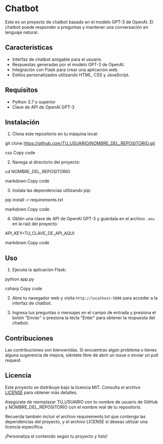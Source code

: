 # Chatbot

Este es un proyecto de chatbot basado en el modelo GPT-3 de OpenAI. El chatbot puede responder a preguntas y mantener una conversación en lenguaje natural.

## Características

- Interfaz de chatbot amigable para el usuario.
- Respuestas generadas por el modelo GPT-3 de OpenAI.
- Integración con Flask para crear una aplicación web.
- Estilos personalizados utilizando HTML, CSS y JavaScript.

## Requisitos

- Python 3.7 o superior
- Clave de API de OpenAI GPT-3

## Instalación

1. Clona este repositorio en tu máquina local:

git clone https://github.com/TU_USUARIO/NOMBRE_DEL_REPOSITORIO.git

css
Copy code

2. Navega al directorio del proyecto:

cd NOMBRE_DEL_REPOSITORIO

markdown
Copy code

3. Instala las dependencias utilizando pip:

pip install -r requirements.txt

markdown
Copy code

4. Obtén una clave de API de OpenAI GPT-3 y guárdala en el archivo `.env` en la raíz del proyecto:

API_KEY=TU_CLAVE_DE_API_AQUI

markdown
Copy code

## Uso

1. Ejecuta la aplicación Flask:

python app.py

csharp
Copy code

2. Abre tu navegador web y visita `http://localhost:5000` para acceder a la interfaz de chatbot.

3. Ingresa tus preguntas o mensajes en el campo de entrada y presiona el botón "Enviar" o presiona la tecla "Enter" para obtener la respuesta del chatbot.

## Contribuciones

Las contribuciones son bienvenidas. Si encuentras algún problema o tienes alguna sugerencia de mejora, siéntete libre de abrir un issue o enviar un pull request.

## Licencia

Este proyecto se distribuye bajo la licencia MIT. Consulta el archivo [LICENSE](LICENSE) para obtener más detalles.

Asegúrate de reemplazar TU_USUARIO con tu nombre de usuario de GitHub y NOMBRE_DEL_REPOSITORIO con el nombre real de tu repositorio.

Recuerda también incluir el archivo requirements.txt que contenga las dependencias del proyecto, y el archivo LICENSE si deseas utilizar una licencia específica.

¡Personaliza el contenido según tu proyecto y listo!
